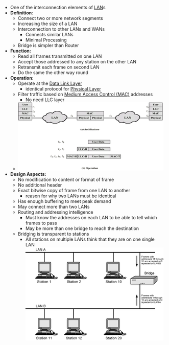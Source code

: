 - One of the interconnection elements of [LAN](LAN.md)s
- **Definition**: 
	- Connect two or more network segments
	- Increasing the size of a LAN
	- Interconnection to other LANs and WANs
		- Connects similar LANs
		- Minimal Processing
	- Bridge is simpler than Router
- **Function:**
	- Read all frames transmitted on one LAN
	- Accept those addressed to any station on the other LAN
	- Retransmit each frame on second LAN
	- Do the same the other way round
- **Operation**:
	- Operate at the [Data Link Layer](Data%20Link%20Layer.md)
		- identical protocol for [Physical Layer](Physical%20Layer.md)
	- Filter traffic based on [Medium Access Control (MAC)](Medium%20Access%20Control%20(MAC).md) addresses
		- No need LLC layer
	- ![](../../Attachments/BridgeProtocolArchitecture.png)
- **Design Aspects:**
	- No modification to content or format of frame
	- No additional header
	- Exact bitwise copy of frame from one LAN to another
		- reason for why two LANs must be identical
	- Has enough buffering to meet peak demand
	- May connect more than two LANs
	- Routing and addressing intelligence
		- Must know the addresses on each LAN to be able to tell which frames to pass
		- May be more than one bridge to reach the destination
	- Bridging is transparent to stations
		- All stations on multiple LANs think that they are on one single LAN
![](../../Attachments/BridgeOperation.png)